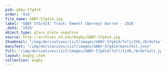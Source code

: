 ```yaml
---
pid: gbby-57g414
order: '414'
file_name: GBBY-57g414.jpg
label: 'GBBY 57G/414: Track: Emmett (Barney) Barron - 1926'
_date: '1926'
object_type: glass plate negative
source: http://archives.nd.edu/Bagby/GBBY-57g414.jpg
thumbnail: "/img/derivatives/iiif/images/GBBY-57g414/full/250,/0/default.jpg"
manifest: "/img/derivatives/iiif/images/GBBY-57g414/manifest.json"
full: "/img/derivatives/iiif/images/GBBY-57g414/full/1140,/0/default.jpg"
layout: bagby_item
collection: bagby
---
```

